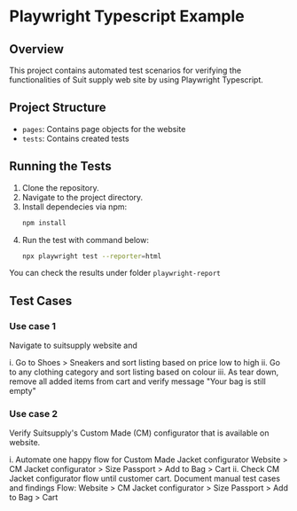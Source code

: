# Playwright Typescript Example

## Overview
This project contains automated test scenarios for verifying the functionalities of Suit supply web site by using Playwright Typescript.

## Project Structure
- `pages`: Contains page objects for the website
- `tests`: Contains created tests

## Running the Tests
1. Clone the repository.
2. Navigate to the project directory.
3. Install dependecies via npm:
   ```bash
   npm install
4. Run the test with command below:
   ```bash
   npx playwright test --reporter=html
You can check the results under folder `playwright-report`

## Test Cases

### Use case 1
Navigate to suitsupply website and

i. Go to Shoes > Sneakers and sort listing based on price low to high
ii. Go to any clothing category and sort listing based on colour
iii. As tear down, remove all added items from cart and verify message "Your bag is still empty"

### Use case 2
Verify Suitsupply's Custom Made (CM) configurator that is available on website.

i. Automate one happy flow for Custom Made Jacket configurator
   Website > CM Jacket configurator > Size Passport > Add to Bag > Cart
ii. Check CM Jacket configurator flow until customer cart. Document manual test cases and findings
   Flow: Website > CM Jacket configurator > Size Passport > Add to Bag > Cart
